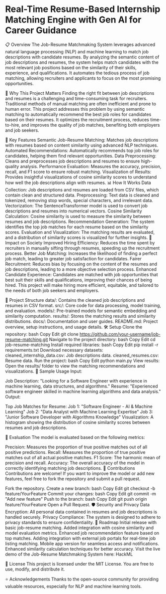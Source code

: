 #  Real-Time Resume-Based Internship Matching Engine with Gen AI for Career Guidance
📋 Overview
The Job-Resume Matchmaking System leverages advanced natural language processing (NLP) and machine learning to match job descriptions with candidate resumes. By analyzing the semantic content of job descriptions and resumes, the system helps match candidates with the most relevant job positions based on the similarity of their skills, experience, and qualifications. It automates the tedious process of job matching, allowing recruiters and applicants to focus on the most promising opportunities.

🌟 Why This Project Matters
Finding the right fit between job descriptions and resumes is a challenging and time-consuming task for recruiters. Traditional methods of manual matching are often inefficient and prone to human error. This project addresses this problem by using semantic matching to automatically recommend the best job roles for candidates based on their resumes. It optimizes the recruitment process, reduces time-to-hire, and improves the quality of job matches, benefiting both employers and job seekers.

🚀 Key Features
Semantic Job-Resume Matching: Matches job descriptions with resumes based on content similarity using advanced NLP techniques.
Automated Recommendations: Automatically recommends top job roles for candidates, helping them find relevant opportunities.
Data Preprocessing: Cleans and preprocesses job descriptions and resumes to ensure high-quality analysis.
Performance Evaluation: Measures the accuracy, precision, recall, and F1 score to ensure robust matching.
Visualization of Results: Provides insightful visualizations of cosine similarity scores to understand how well the job descriptions align with resumes.
📊 How It Works
Data Collection: Job descriptions and resumes are loaded from CSV files, which contain clean and structured data.
Preprocessing: Text data is cleaned and tokenized, removing stop words, special characters, and irrelevant data.
Vectorization: The SentenceTransformer model is used to convert job descriptions and resumes into numerical vectors.
Cosine Similarity Calculation: Cosine similarity is used to measure the similarity between resumes and job descriptions.
Recommendation Generation: The system identifies the top job matches for each resume based on the similarity scores.
Evaluation and Visualization: The matching results are evaluated, and a distribution of similarity scores is visualized for further insights.
🌟 Impact on Society
Improved Hiring Efficiency: Reduces the time spent by recruiters in manually sifting through resumes, speeding up the recruitment process.
Better Job Matching: Increases the likelihood of finding a perfect job match, leading to greater job satisfaction for candidates.
Fairer Recruitment: Reduces bias by focusing on the content of the resumes and job descriptions, leading to a more objective selection process.
Enhanced Candidate Experience: Candidates are matched with job opportunities that best suit their skills and qualifications, improving their chances of being hired.
This project will make hiring more efficient, equitable, and tailored to the needs of both job seekers and employers.

📂 Project Structure
data/: Contains the cleaned job descriptions and resumes in CSV format.
src/: Core code for data processing, model training, and evaluation.
models/: Pre-trained models for semantic embedding and similarity computation.
results/: Stores the matching results and similarity distributions.
docs/: Documentation and user guides.
README.md: Project overview, setup instructions, and usage details.
🛠️ Setup
Clone the repository:
bash
Copy
Edit
git clone https://github.com/your-username/job-resume-matching.git
Navigate to the project directory:
bash
Copy
Edit
cd job-resume-matching
Install required libraries:
bash
Copy
Edit
pip install -r requirements.txt
Download necessary datasets:
cleaned_internship_data.csv: Job descriptions data.
cleaned_resumes.csv: Resume data.
Run the project:
bash
Copy
Edit
python main.py
View results:
Open the results/ folder to view the matching recommendations and visualizations.
🔄 Sample Usage
Input:

Job Description: "Looking for a Software Engineer with experience in machine learning, data structures, and algorithms."
Resume: "Experienced software engineer skilled in machine learning algorithms and data analysis."
Output:

Top Job Matches for Resume:
Job 1: "Software Engineer - AI & Machine Learning"
Job 2: "Data Analyst with Machine Learning Expertise"
Job 3: "Junior Software Developer with Algorithms Knowledge"
Visualization:
A histogram showing the distribution of cosine similarity scores between resumes and job descriptions.

🧪 Evaluation
The model is evaluated based on the following metrics:

Precision: Measures the proportion of true positive matches out of all positive predictions.
Recall: Measures the proportion of true positive matches out of all actual positive matches.
F1 Score: The harmonic mean of precision and recall.
Accuracy: The overall accuracy of the model in correctly identifying matching job descriptions.
🤝 Contributions
Contributions are welcome! If you want to improve the model or add new features, feel free to fork the repository and submit a pull request.

Fork the repository.
Create a new branch:
bash
Copy
Edit
git checkout -b feature/YourFeature
Commit your changes:
bash
Copy
Edit
git commit -m "Add new feature"
Push to the branch:
bash
Copy
Edit
git push origin feature/YourFeature
Open a Pull Request.
🛡️ Security and Privacy
Data Encryption: All personal data contained in resumes and job descriptions is handled securely.
Privacy Compliance: The system is designed to adhere to privacy standards to ensure confidentiality.
📅 Roadmap
 Initial release with basic job-resume matching.
 Added integration with cosine similarity and model evaluation metrics.
 Enhanced job recommendation feature based on top matches.
 Adding integration with external job portals for real-time job listing matching.
 Mobile app version for seamless access and notifications.
 Enhanced similarity calculation techniques for better accuracy.
Visit the live demo of the Job-Resume Matchmaking System here: HackML

📜 License
This project is licensed under the MIT License. You are free to use, modify, and distribute it.

⭐ Acknowledgements
Thanks to the open-source community for providing valuable resources, especially for NLP and machine learning tools.


